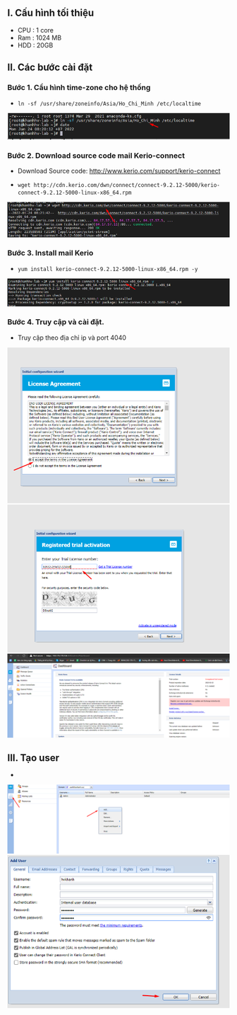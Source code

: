 ## I. Cấu hình tối thiệu
- CPU : 1 core
- Ram : 1024 MB
- HDD : 20GB

## II. Các bước cài đặt
### Bước 1. Cầu hình time-zone cho hệ thống
- `ln -sf /usr/share/zoneinfo/Asia/Ho_Chi_Minh /etc/localtime`
<img src="img/ko1.png">

### Bước 2. Download source code mail Kerio-connect
- Download Source code: http://www.kerio.com/support/kerio-connect

- `wget http://cdn.kerio.com/dwn/connect/connect-9.2.12-5000/kerio-connect-9.2.12-5000-linux-x86_64.rpm`

<img src="img/ko2.png">

### Bước 3. Install mail Kerio
- `yum install kerio-connect-9.2.12-5000-linux-x86_64.rpm -y`

<img src="img/ko3.png">

### Bước 4. Truy cập và cài đặt.
- Truy cập theo địa chỉ ip và port 4040

<img src="img/ko4.png">

<img src="img/ko5.png">

<img src="img/ko6.png">

## III. Tạo user 
- 

<img src="img/ko7.png">
<img src="img/ko8.png">






